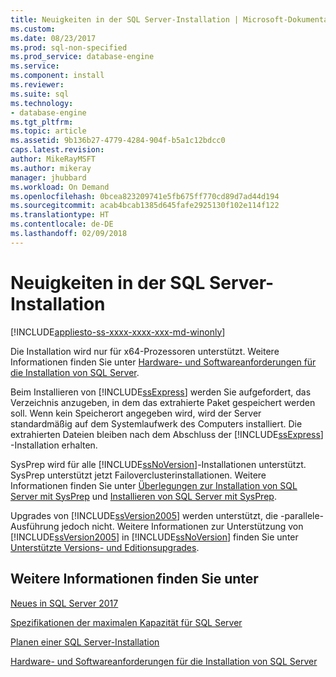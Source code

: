 ```yaml
---
title: Neuigkeiten in der SQL Server-Installation | Microsoft-Dokumentation
ms.custom: 
ms.date: 08/23/2017
ms.prod: sql-non-specified
ms.prod_service: database-engine
ms.service: 
ms.component: install
ms.reviewer: 
ms.suite: sql
ms.technology:
- database-engine
ms.tgt_pltfrm: 
ms.topic: article
ms.assetid: 9b136b27-4779-4284-904f-b5a1c12bdcc0
caps.latest.revision: 
author: MikeRayMSFT
ms.author: mikeray
manager: jhubbard
ms.workload: On Demand
ms.openlocfilehash: 0bcea823209741e5fb675ff770cd89d7ad44d194
ms.sourcegitcommit: acab4bcab1385d645fafe2925130f102e114f122
ms.translationtype: HT
ms.contentlocale: de-DE
ms.lasthandoff: 02/09/2018
---
```

# <a name="what39s-new-in-sql-server-installation"></a>Neuigkeiten in der SQL Server-Installation
[!INCLUDE[appliesto-ss-xxxx-xxxx-xxx-md-winonly](../../includes/appliesto-ss-xxxx-xxxx-xxx-md-winonly.md)]

 Die Installation wird nur für x64-Prozessoren unterstützt. Weitere Informationen finden Sie unter [Hardware- und Softwareanforderungen für die Installation von SQL Server](../../sql-server/install/hardware-and-software-requirements-for-installing-sql-server.md).
  
 Beim Installieren von [!INCLUDE[ssExpress](../../includes/ssexpress-md.md)] werden Sie aufgefordert, das Verzeichnis anzugeben, in dem das extrahierte Paket gespeichert werden soll. Wenn kein Speicherort angegeben wird, wird der Server standardmäßig auf dem Systemlaufwerk des Computers installiert. Die extrahierten Dateien bleiben nach dem Abschluss der [!INCLUDE[ssExpress](../../includes/ssexpress-md.md)] -Installation erhalten.  
  
 SysPrep wird für alle [!INCLUDE[ssNoVersion](../../includes/ssnoversion-md.md)]-Installationen unterstützt. SysPrep unterstützt jetzt Failoverclusterinstallationen. Weitere Informationen finden Sie unter [Überlegungen zur Installation von SQL Server mit SysPrep](../../database-engine/install-windows/considerations-for-installing-sql-server-using-sysprep.md) und [Installieren von SQL Server mit SysPrep](../../database-engine/install-windows/install-sql-server-using-sysprep.md).  
  
 Upgrades von [!INCLUDE[ssVersion2005](../../includes/ssversion2005-md.md)] werden unterstützt, die \-parallele\- Ausführung jedoch nicht. Weitere Informationen zur Unterstützung von [!INCLUDE[ssVersion2005](../../includes/ssversion2005-md.md)] in [!INCLUDE[ssNoVersion](../../includes/ssnoversion-md.md)] finden Sie unter [Unterstützte Versions- und Editionsupgrades](../../database-engine/install-windows/supported-version-and-edition-upgrades.md).  
 
  
## <a name="see-also"></a>Weitere Informationen finden Sie unter  
[Neues in SQL Server 2017](../../sql-server/what-s-new-in-sql-server-2017.md)

[Spezifikationen der maximalen Kapazität für SQL Server](../../sql-server/maximum-capacity-specifications-for-sql-server.md)   

[Planen einer SQL Server-Installation](../../sql-server/install/planning-a-sql-server-installation.md)   

[Hardware- und Softwareanforderungen für die Installation von SQL Server](../../sql-server/install/hardware-and-software-requirements-for-installing-sql-server.md)  
  
